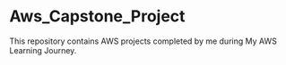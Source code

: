 # Aws_Capstone_Project
This repository contains AWS projects completed by me during My AWS Learning Journey.
